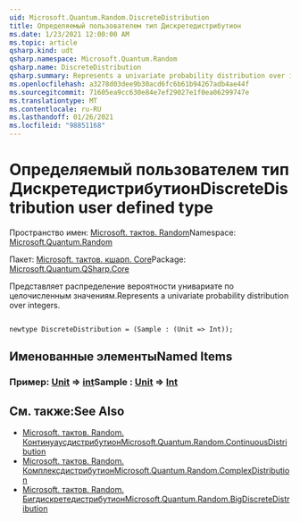 ```yaml
---
uid: Microsoft.Quantum.Random.DiscreteDistribution
title: Определяемый пользователем тип Дискретедистрибутион
ms.date: 1/23/2021 12:00:00 AM
ms.topic: article
qsharp.kind: udt
qsharp.namespace: Microsoft.Quantum.Random
qsharp.name: DiscreteDistribution
qsharp.summary: Represents a univariate probability distribution over integers.
ms.openlocfilehash: a3278d03dee9b30acd6fc6b61b94267adb4ae44f
ms.sourcegitcommit: 71605ea9cc630e84e7ef29027e1f0ea06299747e
ms.translationtype: MT
ms.contentlocale: ru-RU
ms.lasthandoff: 01/26/2021
ms.locfileid: "98851168"
---
```

# <a name="discretedistribution-user-defined-type"></a><span data-ttu-id="c9ff1-102">Определяемый пользователем тип Дискретедистрибутион</span><span class="sxs-lookup"><span data-stu-id="c9ff1-102">DiscreteDistribution user defined type</span></span>

<span data-ttu-id="c9ff1-103">Пространство имен: [Microsoft. тактов. Random](xref:Microsoft.Quantum.Random)</span><span class="sxs-lookup"><span data-stu-id="c9ff1-103">Namespace: [Microsoft.Quantum.Random](xref:Microsoft.Quantum.Random)</span></span>

<span data-ttu-id="c9ff1-104">Пакет: [Microsoft. тактов. кшарп. Core](https://nuget.org/packages/Microsoft.Quantum.QSharp.Core)</span><span class="sxs-lookup"><span data-stu-id="c9ff1-104">Package: [Microsoft.Quantum.QSharp.Core](https://nuget.org/packages/Microsoft.Quantum.QSharp.Core)</span></span>


<span data-ttu-id="c9ff1-105">Представляет распределение вероятности унивариате по целочисленным значениям.</span><span class="sxs-lookup"><span data-stu-id="c9ff1-105">Represents a univariate probability distribution over integers.</span></span>

```qsharp

newtype DiscreteDistribution = (Sample : (Unit => Int));
```



## <a name="named-items"></a><span data-ttu-id="c9ff1-106">Именованные элементы</span><span class="sxs-lookup"><span data-stu-id="c9ff1-106">Named Items</span></span>

### <a name="sample--unit--int"></a><span data-ttu-id="c9ff1-107">Пример: [Unit](xref:microsoft.quantum.lang-ref.unit) => [int](xref:microsoft.quantum.lang-ref.int)</span><span class="sxs-lookup"><span data-stu-id="c9ff1-107">Sample : [Unit](xref:microsoft.quantum.lang-ref.unit) => [Int](xref:microsoft.quantum.lang-ref.int)</span></span> 



## <a name="see-also"></a><span data-ttu-id="c9ff1-108">См. также:</span><span class="sxs-lookup"><span data-stu-id="c9ff1-108">See Also</span></span>

- [<span data-ttu-id="c9ff1-109">Microsoft. тактов. Random. Континуаусдистрибутион</span><span class="sxs-lookup"><span data-stu-id="c9ff1-109">Microsoft.Quantum.Random.ContinuousDistribution</span></span>](xref:Microsoft.Quantum.Random.ContinuousDistribution)
- [<span data-ttu-id="c9ff1-110">Microsoft. тактов. Random. Комплексдистрибутион</span><span class="sxs-lookup"><span data-stu-id="c9ff1-110">Microsoft.Quantum.Random.ComplexDistribution</span></span>](xref:Microsoft.Quantum.Random.ComplexDistribution)
- [<span data-ttu-id="c9ff1-111">Microsoft. тактов. Random. Бигдискретедистрибутион</span><span class="sxs-lookup"><span data-stu-id="c9ff1-111">Microsoft.Quantum.Random.BigDiscreteDistribution</span></span>](xref:Microsoft.Quantum.Random.BigDiscreteDistribution)